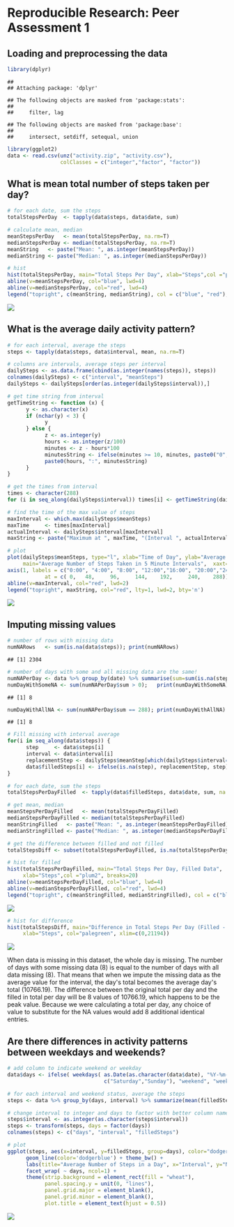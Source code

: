 # Reproducible Research: Peer Assessment 1


## Loading and preprocessing the data

```r
library(dplyr)
```

```
## 
## Attaching package: 'dplyr'
```

```
## The following objects are masked from 'package:stats':
## 
##     filter, lag
```

```
## The following objects are masked from 'package:base':
## 
##     intersect, setdiff, setequal, union
```

```r
library(ggplot2)
data <- read.csv(unz("activity.zip", "activity.csv"),
                 colClasses = c("integer","factor", "factor"))
```

## What is mean total number of steps taken per day?

```r
# for each date, sum the steps
totalStepsPerDay  <- tapply(data$steps, data$date, sum)

# calculate mean, median
meanStepsPerDay   <- mean(totalStepsPerDay, na.rm=T)
medianStepsPerDay <- median(totalStepsPerDay, na.rm=T)
meanString   <- paste("Mean: ", as.integer(meanStepsPerDay))
medianString <- paste("Median: ", as.integer(medianStepsPerDay))

# hist
hist(totalStepsPerDay, main="Total Steps Per Day", xlab="Steps",col ="plum2", breaks=20)
abline(v=meanStepsPerDay, col="blue", lwd=4)
abline(v=medianStepsPerDay, col="red", lwd=4)
legend("topright", c(meanString, medianString), col = c("blue", "red"), lty = 1, lwd=4, bty='n')
```

![](PA1_template_files/figure-html/totalMeanMedianDailySteps-1.png)<!-- -->


## What is the average daily activity pattern?

```r
# for each interval, average the steps
steps <- tapply(data$steps, data$interval, mean, na.rm=T)

# columns are intervals, average steps per interval
dailySteps <- as.data.frame(cbind(as.integer(names(steps)), steps)) 
colnames(dailySteps) <- c("interval", "meanSteps")
dailySteps <- dailySteps[order(as.integer(dailySteps$interval)),]

# get time string from interval
getTimeString <- function (x) {
      y <- as.character(x)
      if (nchar(y) < 3) {
            y
      } else {
            z <- as.integer(y)
            hours <- as.integer(z/100)
            minutes <- z - hours*100
            minutesString <- ifelse(minutes >= 10, minutes, paste0("0", minutes) )
            paste0(hours, ":", minutesString)
      }
}

# get the times from interval
times <- character(288)
for (i in seq_along(dailySteps$interval)) times[i] <- getTimeString(dailySteps$interval[i])

# find the time of the max value of steps
maxInterval <- which.max(dailySteps$meanSteps) 
maxTime     <- times[maxInterval] 
actualInterval <- dailySteps$interval[maxInterval]
maxString <- paste("Maximum at ", maxTime, "(Interval ", actualInterval, ")" )      

# plot
plot(dailySteps$meanSteps, type="l", xlab="Time of Day", ylab="Average Steps", 
     main="Average Number of Steps Taken in 5 Minute Intervals",  xaxt="n", col="dodgerblue")
axis(1, labels = c("0:00", "4:00", "8:00", "12:00","16:00", "20:00","24:00"), 
            at = c( 0,   48,     96,     144,    192,     240,    288))
abline(v=maxInterval, col="red", lwd=2)
legend("topright", maxString, col="red", lty=1, lwd=2, bty='n')
```

![](PA1_template_files/figure-html/dailyActivity-1.png)<!-- -->


## Imputing missing values

```r
# number of rows with missing data
numNARows   <- sum(is.na(data$steps)); print(numNARows)
```

```
## [1] 2304
```

```r
# number of days with some and all missing data are the same!
numNAPerDay <- data %>% group_by(date) %>% summarise(sum=sum(is.na(steps)))
numDayWithSomeNA <- sum(numNAPerDay$sum > 0);   print(numDayWithSomeNA)
```

```
## [1] 8
```

```r
numDayWithAllNA <- sum(numNAPerDay$sum == 288); print(numDayWithAllNA)
```

```
## [1] 8
```

```r
# Fill missing with interval average
for(i in seq_along(data$steps)) {
      step     <- data$steps[i]
      interval <- data$interval[i]
      replacementStep <- dailySteps$meanStep[which(dailySteps$interval==interval)]
      data$filledSteps[i] <- ifelse(is.na(step), replacementStep, step)
}

# for each date, sum the steps
totalStepsPerDayFilled  <- tapply(data$filledSteps, data$date, sum, na.rm=T)

# get mean, median
meanStepsPerDayFilled   <- mean(totalStepsPerDayFilled)
medianStepsPerDayFilled <- median(totalStepsPerDayFilled)
meanStringFilled   <- paste("Mean: ", as.integer(meanStepsPerDayFilled))
medianStringFilled <- paste("Median: ", as.integer(medianStepsPerDayFilled))

# get the difference between filled and not filled
totalStepsDiff <- subset(totalStepsPerDayFilled, is.na(totalStepsPerDay))

# hist for filled
hist(totalStepsPerDayFilled, main="Total Steps Per Day, Filled Data", 
     xlab="Steps",col ="plum2", breaks=20)
abline(v=meanStepsPerDayFilled, col="blue", lwd=4)
abline(v=medianStepsPerDayFilled, col="red", lwd=4)
legend("topright", c(meanStringFilled, medianStringFilled), col = c("blue", "red"), lty = 1, lwd=4, bty='n')
```

![](PA1_template_files/figure-html/missingData-1.png)<!-- -->

```r
# hist for difference
hist(totalStepsDiff, main="Difference in Total Steps Per Day (Filled - Ignored)", 
     xlab="Steps", col="palegreen", xlim=c(0,21194))
```

![](PA1_template_files/figure-html/missingData-2.png)<!-- -->

When data is missing in this dataset, the whole day is missing.  The number of days with some missing data (8) is equal to the number of days with all data missing (8).  That means that when we impute the missing data as the average value for the interval, the day's total becomes the average day's total (10766.19).  The difference between the original total per day and the filled in total per day will be  8 values of 10766.19, which happens to be the peak value.  Because we were calculating a total per day, any choice of value to substitute for the NA values would add 8 additional identical entries.  

## Are there differences in activity patterns between weekdays and weekends?

```r
# add column to indicate weekend or weekday
data$days <- ifelse( weekdays( as.Date(as.character(data$date), "%Y-%m-%d")) %in%
                               c("Saturday","Sunday"), "weekend", "weekday")

# for each interval and weekend status, average the steps
steps <- data %>% group_by(days, interval) %>% summarize(mean(filledSteps))

# change interval to integer and days to factor with better column names 
steps$interval <- as.integer(as.character(steps$interval))
steps <- transform(steps, days = factor(days))
colnames(steps) <- c("days", "interval", "filledSteps")

# plot
ggplot(steps, aes(x=interval, y=filledSteps, group=days), color="dodgerblue") +
      geom_line(color='dodgerblue') + theme_bw() + 
      labs(title="Average Number of Steps in a Day", x="Interval", y="Number of Steps") +
      facet_wrap( ~ days, ncol=1) +
      theme(strip.background = element_rect(fill = "wheat"),
            panel.spacing.y = unit(0, "lines"),
            panel.grid.major = element_blank(), 
            panel.grid.minor = element_blank(),
            plot.title = element_text(hjust = 0.5))
```

![](PA1_template_files/figure-html/weekends-1.png)<!-- -->
